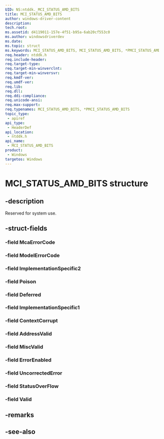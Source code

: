 ```yaml
---
UID: NS:ntddk._MCI_STATUS_AMD_BITS
title: MCI_STATUS_AMD_BITS
author: windows-driver-content
description: 
tech.root:
ms.assetid: d4119011-157e-4f51-b95a-6ab20cf553c0
ms.author: windowsdriverdev
ms.date: 
ms.topic: struct
ms.keywords: MCI_STATUS_AMD_BITS, MCI_STATUS_AMD_BITS, *PMCI_STATUS_AMD_BITS, 
req.header: ntddk.h
req.include-header:
req.target-type:
req.target-min-winverclnt:
req.target-min-winversvr:
req.kmdf-ver:
req.umdf-ver:
req.lib:
req.dll:
req.ddi-compliance:
req.unicode-ansi:
req.max-support:
req.typenames: MCI_STATUS_AMD_BITS, *PMCI_STATUS_AMD_BITS
topic_type: 
 - apiref
api_type: 
 - HeaderDef
api_location: 
 - ntddk.h
api_name: 
 - MCI_STATUS_AMD_BITS
product: 
 - Windows
targetos: Windows
---
```


# MCI_STATUS_AMD_BITS structure

## -description

Reserved for system use.

## -struct-fields

### -field McaErrorCode
 
### -field ModelErrorCode
 
### -field ImplementationSpecific2
 
### -field Poison
 
### -field Deferred
 
### -field ImplementationSpecific1
 
### -field ContextCorrupt
 
### -field AddressValid
 
### -field MiscValid
 
### -field ErrorEnabled
 
### -field UncorrectedError
 
### -field StatusOverFlow
 
### -field Valid
 

## -remarks

## -see-also
